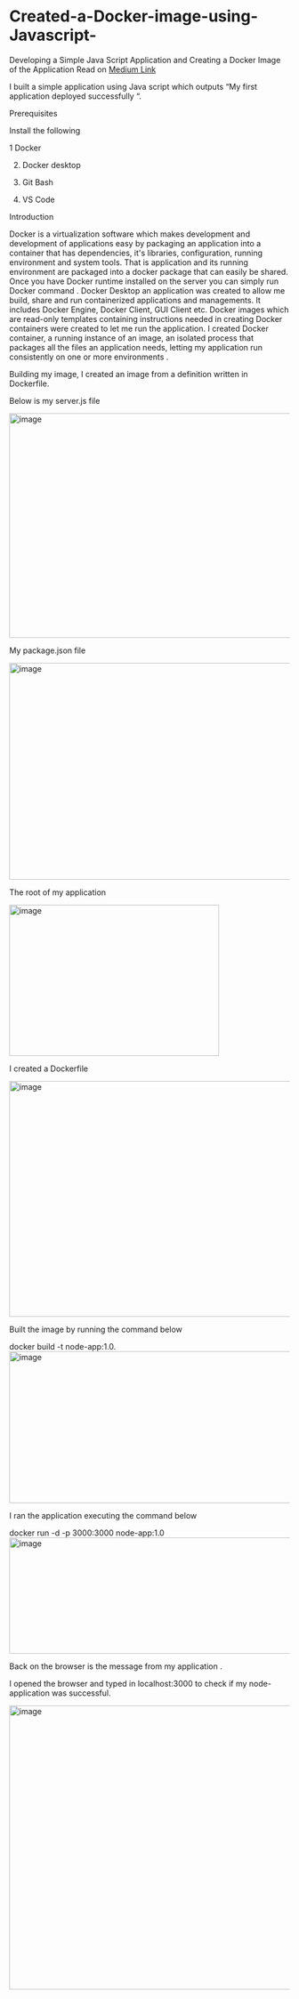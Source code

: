 # Created-a-Docker-image-using-Javascript-
Developing a Simple Java Script Application and Creating a Docker Image of the Application
Read on [Medium Link](https://medium.com/@ejadaji7/developing-a-simple-java-script-application-and-creating-a-docker-image-of-the-application-f7bed9f4447e?source=user_profile_page---------0-------------a93f2578e95f----------------------)

I built a simple application using Java script which outputs “My first application deployed successfully “.

Prerequisites

Install the following

1 Docker

2. Docker desktop

3. Git Bash

4. VS Code

Introduction

Docker is a virtualization software which makes development and development of applications easy by packaging an application into a container that has dependencies, it's libraries, configuration, running environment and system tools. That is application and its running environment are packaged into a docker package that can easily be shared. Once you have Docker runtime installed on the server you can simply run Docker command . Docker Desktop an application was created to allow me build, share and run containerized applications and managements. It includes Docker Engine, Docker Client, GUI Client etc. Docker images which are read-only templates containing instructions needed in creating Docker containers were created to let me run the application. I created Docker container, a running instance of an image, an isolated process that packages all the files an application needs, letting my application run consistently on one or more environments .

Building my image, I created an image from a definition written in Dockerfile.

Below is my server.js file

<img width="1100" height="404" alt="image" src="https://github.com/user-attachments/assets/a02d2736-d963-481a-8714-74e77e6b4b69" />


My package.json file

<img width="1100" height="390" alt="image" src="https://github.com/user-attachments/assets/2885c23a-86f2-4132-bc15-e585afdd9be2" />


The root of my application

<img width="377" height="272" alt="image" src="https://github.com/user-attachments/assets/c8cf8f43-7faf-4407-a632-709ab6398808" />


I created a Dockerfile

<img width="1100" height="424" alt="image" src="https://github.com/user-attachments/assets/52d14d3c-38ee-475e-89b0-e596f48bf52c" />


Built the image by running the command below

docker build -t node-app:1.0.
<img width="1100" height="273" alt="image" src="https://github.com/user-attachments/assets/5e009307-c0c9-4838-a754-cfafddba1c1a" />


I ran the application executing the command below

docker run -d -p 3000:3000 node-app:1.0
<img width="1100" height="209" alt="image" src="https://github.com/user-attachments/assets/7fc08464-b918-48ae-b6ca-d49246dbf746" />


Back on the browser is the message from my application .

I opened the browser and typed in localhost:3000 to check if my node-application was successful.

<img width="858" height="511" alt="image" src="https://github.com/user-attachments/assets/0b13a0d0-405f-4dd8-93b8-752a92a140e6" />






